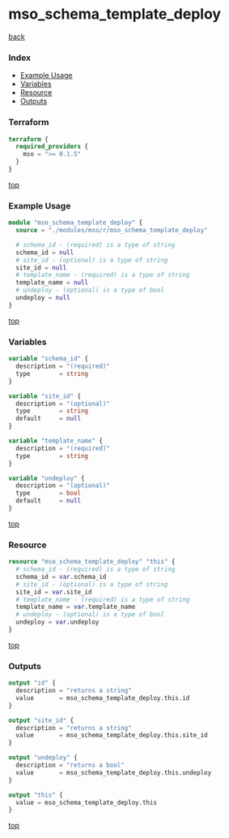 # mso_schema_template_deploy

[back](../mso.md)

### Index

- [Example Usage](#example-usage)
- [Variables](#variables)
- [Resource](#resource)
- [Outputs](#outputs)

### Terraform

```terraform
terraform {
  required_providers {
    mso = ">= 0.1.5"
  }
}
```

[top](#index)

### Example Usage

```terraform
module "mso_schema_template_deploy" {
  source = "./modules/mso/r/mso_schema_template_deploy"

  # schema_id - (required) is a type of string
  schema_id = null
  # site_id - (optional) is a type of string
  site_id = null
  # template_name - (required) is a type of string
  template_name = null
  # undeploy - (optional) is a type of bool
  undeploy = null
}
```

[top](#index)

### Variables

```terraform
variable "schema_id" {
  description = "(required)"
  type        = string
}

variable "site_id" {
  description = "(optional)"
  type        = string
  default     = null
}

variable "template_name" {
  description = "(required)"
  type        = string
}

variable "undeploy" {
  description = "(optional)"
  type        = bool
  default     = null
}
```

[top](#index)

### Resource

```terraform
resource "mso_schema_template_deploy" "this" {
  # schema_id - (required) is a type of string
  schema_id = var.schema_id
  # site_id - (optional) is a type of string
  site_id = var.site_id
  # template_name - (required) is a type of string
  template_name = var.template_name
  # undeploy - (optional) is a type of bool
  undeploy = var.undeploy
}
```

[top](#index)

### Outputs

```terraform
output "id" {
  description = "returns a string"
  value       = mso_schema_template_deploy.this.id
}

output "site_id" {
  description = "returns a string"
  value       = mso_schema_template_deploy.this.site_id
}

output "undeploy" {
  description = "returns a bool"
  value       = mso_schema_template_deploy.this.undeploy
}

output "this" {
  value = mso_schema_template_deploy.this
}
```

[top](#index)